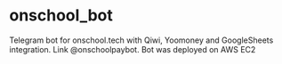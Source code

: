 # onschool_bot
Telegram bot for onschool.tech with Qiwi, Yoomoney and GoogleSheets integration.
Link @onschoolpaybot.
Bot was deployed on AWS EC2
